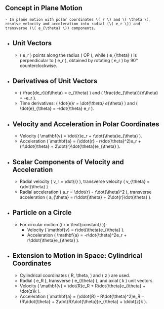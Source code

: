 ## Concept in Plane Motion
	- In plane motion with polar coordinates \( r \) and \( \theta \), resolve velocity and acceleration into radial (\( e_r \)) and transverse (\( e_{\theta} \)) components.
- ## Unit Vectors
	- \( e_r \) points along the radius \( OP \), while \( e_{\theta} \) is perpendicular to \( e_r \), obtained by rotating \( e_r \) by 90° counterclockwise.
- ## Derivatives of Unit Vectors
	- \( \frac{de_r}{d\theta} = e_{\theta} \) and \( \frac{de_{\theta}}{d\theta} = -e_r \).
	- Time derivatives: \( \dot{e}_r = \dot{\theta} e_{\theta} \) and \( \dot{e}_{\theta} = -\dot{\theta} e_r \).
- ## Velocity and Acceleration in Polar Coordinates
	- Velocity \( \mathbf{v} = \dot{r}e_r + r\dot{\theta}e_{\theta} \).
	- Acceleration \( \mathbf{a} = (\ddot{r} - r\dot{\theta}^2)e_r + (r\ddot{\theta} + 2\dot{r}\dot{\theta})e_{\theta} \).
- ## Scalar Components of Velocity and Acceleration
	- Radial velocity \( v_r = \dot{r} \), transverse velocity \( v_{\theta} = r\dot{\theta} \).
	- Radial acceleration \( a_r = \ddot{r} - r\dot{\theta}^2 \), transverse acceleration \( a_{\theta} = r\ddot{\theta} + 2\dot{r}\dot{\theta} \).
- ## Particle on a Circle
	- For circular motion (\( r = \text{constant} \)):
		- Velocity \( \mathbf{v} = r\dot{\theta}e_{\theta} \).
		- Acceleration \( \mathbf{a} = -r\dot{\theta}^2e_r + r\ddot{\theta}e_{\theta} \).
- ## Extension to Motion in Space: Cylindrical Coordinates
	- Cylindrical coordinates \( R, \theta, \) and \( z \) are used.
	- Radial \( e_R \), transverse \( e_{\theta} \), and axial \( k \) unit vectors.
	- Velocity \( \mathbf{v} = \dot{R}e_R + R\dot{\theta}e_{\theta} + \dot{z}k \).
	- Acceleration \( \mathbf{a} = (\ddot{R} - R\dot{\theta}^2)e_R + (R\ddot{\theta} + 2\dot{R}\dot{\theta})e_{\theta} + \ddot{z}k \).